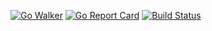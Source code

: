 [![Go Walker](http://gowalker.org/api/v1/badge)](https://gowalker.org/github.com/mjhehn/semi-decent-bot) [![Go Report Card](https://goreportcard.com/badge/github.com/mjhehn/semi-decent-bot)](https://goreportcard.com/report/github.com/mjhehn/semi-decent-bot) [![Build Status](https://travis-ci.org/mjhehn/semi-decent-bot.svg?branch=master)](https://travis-ci.org/mjhehn/semi-decent-bot)
